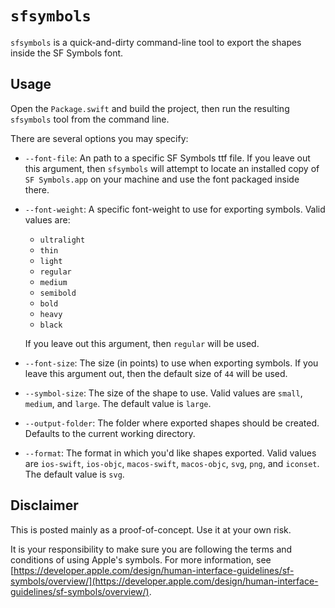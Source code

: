 # `sfsymbols`

`sfsymbols` is a quick-and-dirty command-line tool to export the shapes inside the SF Symbols font.

## Usage

Open the `Package.swift` and build the project, then run the resulting `sfsymbols` tool from the command line.

There are several options you may specify:

- `--font-file`: An path to a specific SF Symbols ttf file. If you leave out this argument, then `sfsymbols` will attempt to locate an installed copy of `SF Symbols.app` on your machine and use the font packaged inside there.

- `--font-weight`: A specific font-weight to use for exporting symbols. Valid values are:
    - `ultralight`
    - `thin`
    - `light`
    - `regular`
    - `medium`
    - `semibold`
    - `bold`
    - `heavy`
    - `black`
    
    If you leave out this argument, then `regular` will be used.
    
- `--font-size`: The size (in points) to use when exporting symbols. If you leave this argument out, then the default size of `44` will be used.

- `--symbol-size`: The size of the shape to use. Valid values are `small`, `medium`, and `large`. The default value is `large`.

- `--output-folder`: The folder where exported shapes should be created. Defaults to the current working directory.

- `--format`: The format in which you'd like shapes exported. Valid values are `ios-swift`, `ios-objc`, `macos-swift`, `macos-objc`, `svg`, `png`, and `iconset`. The default value is `svg`.

## Disclaimer

This is posted mainly as a proof-of-concept. Use it at your own risk.

It is your responsibility to make sure you are following the terms and conditions of using Apple's symbols. For more information, see [https://developer.apple.com/design/human-interface-guidelines/sf-symbols/overview/](https://developer.apple.com/design/human-interface-guidelines/sf-symbols/overview/).
